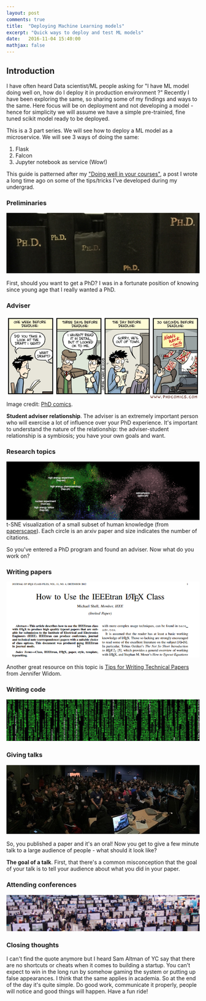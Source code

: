 ```yaml
---
layout: post
comments: true
title:  "Deploying Machine Learning models"
excerpt: "Quick ways to deploy and test ML models"
date:   2016-11-04 15:40:00
mathjax: false
---
```


## Introduction

I have often heard Data scientist/ML people asking for "I have ML model doing well on, how do I deploy it in production environment ?"  Recently I have been exploring the same, so sharing some of my findings and ways to the same. Here focus will be on deployment and not developing a model - hence for simplicity we will assume we have a simple pre-trainied, fine tuned scikit model ready to be deployed.

This is a 3 part series. We will see how to deploy a ML model as a microservice. We will see 3 ways of doing the same:

1. Flask 
2. Falcon
3. Jupyter notebook as service (Wow!)










This guide is patterned after my ["Doing well in your courses"](http://cs.stanford.edu/people/karpathy/advice.html), a post I wrote a long time ago on some of the tips/tricks I've developed during my undergrad.




### Preliminaries

<div class="imgcap">
<img src="/assets/phd/phds.jpg">
</div>


First, should you want to get a PhD? I was in a fortunate position of knowing since young age that I really wanted a PhD. 








### Adviser

<div class="imgcap">
<img src="/assets/phd/adviser.gif">
<div class="thecap">Image credit: <a href="http://www.phdcomics.com/comics/archive.php?comicid=1001">PhD comics</a>.</div>
</div>

**Student adviser relationship**. The adviser is an extremely important person who will exercise a lot of influence over your PhD experience. It's important to understand the nature of the relationship: the adviser-student relationship is a symbiosis; you have your own goals and want.
 


### Research topics

<div class="imgcap">
<img src="/assets/phd/arxiv-papers.png">
<div class="thecap">t-SNE visualization of a small subset of human knowledge (from <a href="http://paperscape.org/">paperscape</a>). Each circle is an arxiv paper and size indicates the number of citations.</div>
</div>

So you've entered a PhD program and found an adviser. Now what do you work on?








### Writing papers

<div class="imgcap">
<img src="/assets/phd/latex.png">
</div>





Another great resource on this topic is [Tips for Writing Technical Papers](https://cs.stanford.edu/people/widom/paper-writing.html) from Jennifer Widom.

### Writing code

<div class="imgcap">
<img src="/assets/phd/code.jpg">
</div>




### Giving talks

<div class="imgcap">
<img src="/assets/phd/talk.jpg">
</div>

So, you published a paper and it's an oral! Now you get to give a few minute talk to a large audience of people - what should it look like?

**The goal of a talk**. First, that there's a common misconception that the goal of your talk is to tell your audience about what you did in your paper. 



### Attending conferences

<div class="imgcap">
<img src="/assets/phd/posters.jpg">
</div>





### Closing thoughts

I can't find the quote anymore but I heard Sam Altman of YC say that there are no shortcuts or cheats when it comes to building a startup. You can't expect to win in the long run by somehow gaming the system or putting up false appearances. I think that the same applies in academia. 
So at the end of the day it's quite simple. Do good work, communicate it properly, people will notice and good things will happen. Have a fun ride!

